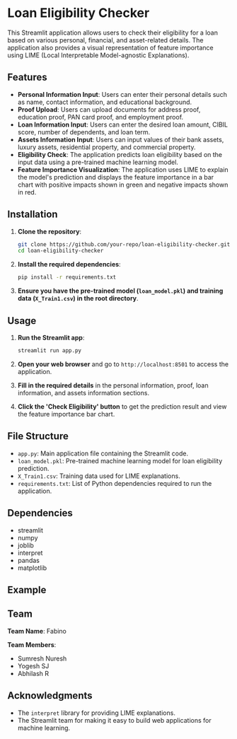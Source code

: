 # Loan Eligibility Checker

This Streamlit application allows users to check their eligibility for a loan based on various personal, financial, and asset-related details. The application also provides a visual representation of feature importance using LIME (Local Interpretable Model-agnostic Explanations).

## Features

- **Personal Information Input**: Users can enter their personal details such as name, contact information, and educational background.
- **Proof Upload**: Users can upload documents for address proof, education proof, PAN card proof, and employment proof.
- **Loan Information Input**: Users can enter the desired loan amount, CIBIL score, number of dependents, and loan term.
- **Assets Information Input**: Users can input values of their bank assets, luxury assets, residential property, and commercial property.
- **Eligibility Check**: The application predicts loan eligibility based on the input data using a pre-trained machine learning model.
- **Feature Importance Visualization**: The application uses LIME to explain the model's prediction and displays the feature importance in a bar chart with positive impacts shown in green and negative impacts shown in red.

## Installation

1. **Clone the repository**:
    ```sh
    git clone https://github.com/your-repo/loan-eligibility-checker.git
    cd loan-eligibility-checker
    ```

2. **Install the required dependencies**:
    ```sh
    pip install -r requirements.txt
    ```

3. **Ensure you have the pre-trained model (`loan_model.pkl`) and training data (`X_Train1.csv`) in the root directory**.

## Usage

1. **Run the Streamlit app**:
    ```sh
    streamlit run app.py
    ```

2. **Open your web browser** and go to `http://localhost:8501` to access the application.

3. **Fill in the required details** in the personal information, proof, loan information, and assets information sections.

4. **Click the 'Check Eligibility' button** to get the prediction result and view the feature importance bar chart.

## File Structure

- `app.py`: Main application file containing the Streamlit code.
- `loan_model.pkl`: Pre-trained machine learning model for loan eligibility prediction.
- `X_Train1.csv`: Training data used for LIME explanations.
- `requirements.txt`: List of Python dependencies required to run the application.

## Dependencies

- streamlit
- numpy
- joblib
- interpret
- pandas
- matplotlib

## Example


## Team

**Team Name**: Fabino

**Team Members**:
- Sumresh Nuresh
- Yogesh SJ
- Abhilash R

## Acknowledgments

- The `interpret` library for providing LIME explanations.
- The Streamlit team for making it easy to build web applications for machine learning.
